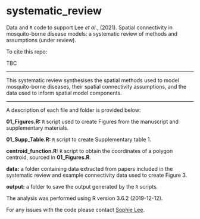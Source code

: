 # systematic_review

Data and `R` code to support Lee *et al.*, (2021). Spatial connectivity in mosquito-borne disease models: a systematic review of methods and assumptions
(under review). 

To cite this repo:

TBC

--------------------------------------------------------------------------------

This systematic review synthesises the spatial methods used to model mosquito-borne diseases, their spatial connectivity assumptions, and the data used to inform spatial model components. 

--------------------------------------------------------------------------------

A description of each file and folder is provided below:

  **01_Figures.R:** `R` script used to create Figures from the manuscript and supplementary materials.

  **01_Supp_Table.R:** `R` script to create Supplementary table 1.

  **centroid_function.R:** `R` script to obtain the coordinates of a polygon centroid, sourced in **01_Figures.R**.
  
  **data:** a folder containing data extracted from papers included in the systematic review and example connectivity data used to create Figure 3. 
  
  **output:** a folder to save the output generated by the `R` scripts.

The analysis was performed using R version 3.6.2 (2019-12-12).

For any issues with the code please contact [Sophie Lee](https://www.lshtm.ac.uk/aboutus/people/lee.sophie).


